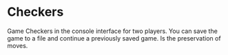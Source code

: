 # Checkers
Game Checkers in the console interface for two players.
You can save the game to a file and continue a previously saved game.
Is the preservation of moves.
